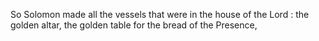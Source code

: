 So Solomon made all the vessels that were in the house of the Lord : the golden altar, the golden table for the bread of the Presence,
